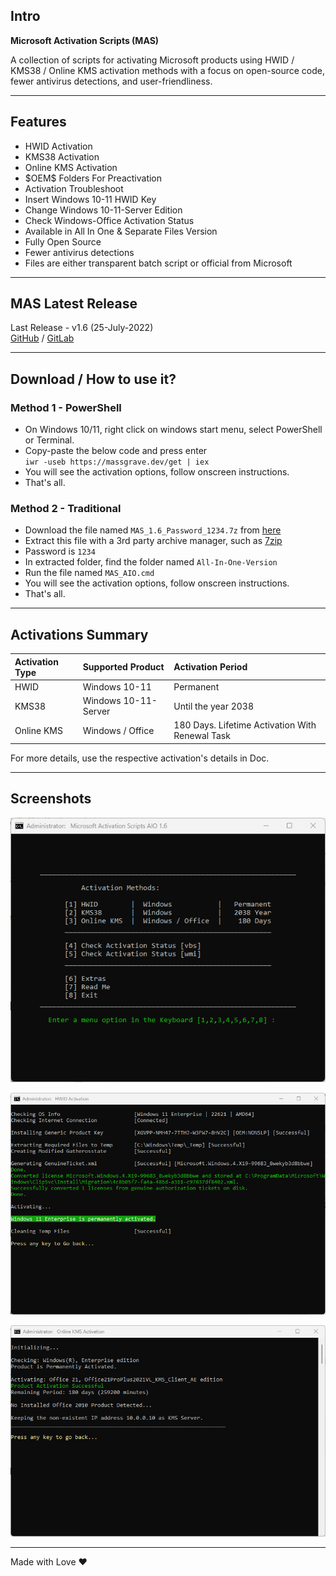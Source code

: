 ## Intro

**Microsoft Activation Scripts (MAS)**

A collection of scripts for activating Microsoft products using HWID / KMS38 / Online KMS activation methods with a focus on open-source code, fewer antivirus detections, and user-friendliness.

------------------------------------------------------------------------

## Features

-   HWID Activation
-   KMS38 Activation
-   Online KMS Activation
-   \$OEM\$ Folders For Preactivation
-   Activation Troubleshoot
-   Insert Windows 10-11 HWID Key
-   Change Windows 10-11-Server Edition
-   Check Windows-Office Activation Status
-   Available in All In One & Separate Files Version
-   Fully Open Source
-   Fewer antivirus detections
-   Files are either transparent batch script or official from Microsoft

------------------------------------------------------------------------

## MAS Latest Release

Last Release - v1.6 (25-July-2022)\
[GitHub](https://github.com/massgravel/Microsoft-Activation-Scripts) / [GitLab](https://gitlab.com/massgrave/microsoft-activation-scripts)

------------------------------------------------------------------------

## Download / How to use it?

### Method 1 - PowerShell

-   On Windows 10/11, right click on windows start menu, select PowerShell or Terminal.
-   Copy-paste the below code and press enter\
    `iwr -useb https://massgrave.dev/get | iex`
-   You will see the activation options, follow onscreen instructions.
-   That's all.

### Method 2 - Traditional

-   Download the file named `MAS_1.6_Password_1234.7z` from [here](https://github.com/massgravel/Microsoft-Activation-Scripts/releases)
-   Extract this file with a 3rd party archive manager, such as [7zip](https://www.7-zip.org/download.html)
-   Password is `1234`
-   In extracted folder, find the folder named `All-In-One-Version`
-   Run the file named `MAS_AIO.cmd`
-   You will see the activation options, follow onscreen instructions.
-   That's all.

------------------------------------------------------------------------

## Activations Summary

| Activation Type | Supported Product    | Activation Period                               |
|:----------------|:---------------------|:------------------------------------------------|
| HWID            | Windows 10-11        | Permanent                                       |
| KMS38           | Windows 10-11-Server | Until the year 2038                             |
| Online KMS      | Windows / Office     | 180 Days. Lifetime Activation With Renewal Task |

For more details, use the respective activation's details in Doc.

------------------------------------------------------------------------

## Screenshots

![](1.png)

![](2.png)

![](3.png)

------------------------------------------------------------------------

Made with Love ❤️

